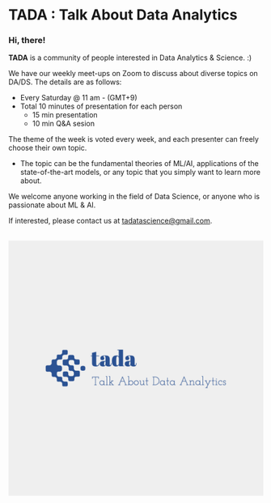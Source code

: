 # TADA : Talk About Data Analytics

### Hi, there!
**TADA** is a community of people interested in Data Analytics & Science. :)

We have our weekly meet-ups on Zoom to discuss about diverse topics on DA/DS. The details are as follows:
- Every Saturday @ 11 am - (GMT+9)
- Total 10 minutes of presentation for each person
  - 15 min presentation
  - 10 min Q&A sesion

The theme of the week is voted every week, and each presenter can freely choose their own topic.

- The topic can be the fundamental theories of ML/AI, applications of the state-of-the-art models, or any topic that you simply want to learn more about.

We welcome anyone working in the field of Data Science, or anyone who is passionate about ML & AI. 

If interested, please contact us at tadatascience@gmail.com.

<br/>

<img src=/tada-logos2.jpeg />
